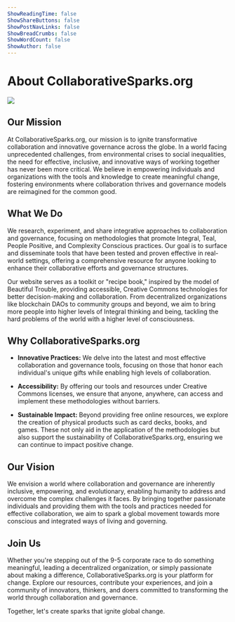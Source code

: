 ```yaml
---
ShowReadingTime: false
ShowShareButtons: false
ShowPostNavLinks: false
ShowBreadCrumbs: false
ShowWordCount: false
ShowAuthor: false
---
```


# About CollaborativeSparks.org

![](/images/CollaborativeSparks-250.png#center)

## Our Mission

At CollaborativeSparks.org, our mission is to ignite transformative collaboration and innovative governance across the globe. In a world facing unprecedented challenges, from environmental crises to social inequalities, the need for effective, inclusive, and innovative ways of working together has never been more critical. We believe in empowering individuals and organizations with the tools and knowledge to create meaningful change, fostering environments where collaboration thrives and governance models are reimagined for the common good.

## What We Do

We research, experiment, and share integrative approaches to collaboration and governance, focusing on methodologies that promote Integral, Teal, People Positive, and Complexity Conscious practices. Our goal is to surface and disseminate tools that have been tested and proven effective in real-world settings, offering a comprehensive resource for anyone looking to enhance their collaborative efforts and governance structures.

Our website serves as a toolkit or "recipe book," inspired by the model of Beautiful Trouble, providing accessible, Creative Commons technologies for better decision-making and collaboration. From decentralized organizations like blockchain DAOs to community groups and beyond, we aim to bring more people into higher levels of Integral thinking and being, tackling the hard problems of the world with a higher level of consciousness.

## Why CollaborativeSparks.org

- **Innovative Practices:** We delve into the latest and most effective collaboration and governance tools, focusing on those that honor each individual's unique gifts while enabling high levels of collaboration.

- **Accessibility:** By offering our tools and resources under Creative Commons licenses, we ensure that anyone, anywhere, can access and implement these methodologies without barriers.

- **Sustainable Impact:** Beyond providing free online resources, we explore the creation of physical products such as card decks, books, and games. These not only aid in the application of the methodologies but also support the sustainability of CollaborativeSparks.org, ensuring we can continue to impact positive change.

## Our Vision

We envision a world where collaboration and governance are inherently inclusive, empowering, and evolutionary, enabling humanity to address and overcome the complex challenges it faces. By bringing together passionate individuals and providing them with the tools and practices needed for effective collaboration, we aim to spark a global movement towards more conscious and integrated ways of living and governing.

## Join Us

Whether you're stepping out of the 9-5 corporate race to do something meaningful, leading a decentralized organization, or simply passionate about making a difference, CollaborativeSparks.org is your platform for change. Explore our resources, contribute your experiences, and join a community of innovators, thinkers, and doers committed to transforming the world through collaboration and governance.

Together, let's create sparks that ignite global change.
